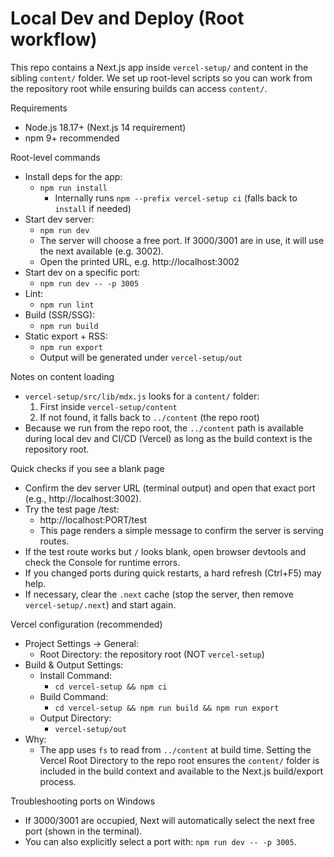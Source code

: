 # Local Dev and Deploy (Root workflow)

This repo contains a Next.js app inside `vercel-setup/` and content in the sibling `content/` folder. We set up root-level scripts so you can work from the repository root while ensuring builds can access `content/`.

Requirements
- Node.js 18.17+ (Next.js 14 requirement)
- npm 9+ recommended

Root-level commands
- Install deps for the app:
  - `npm run install`
    - Internally runs `npm --prefix vercel-setup ci` (falls back to `install` if needed)
- Start dev server:
  - `npm run dev`
  - The server will choose a free port. If 3000/3001 are in use, it will use the next available (e.g. 3002).
  - Open the printed URL, e.g. http://localhost:3002
- Start dev on a specific port:
  - `npm run dev -- -p 3005`
- Lint:
  - `npm run lint`
- Build (SSR/SSG):
  - `npm run build`
- Static export + RSS:
  - `npm run export`
  - Output will be generated under `vercel-setup/out`

Notes on content loading
- `vercel-setup/src/lib/mdx.js` looks for a `content/` folder:
  1) First inside `vercel-setup/content`
  2) If not found, it falls back to `../content` (the repo root)
- Because we run from the repo root, the `../content` path is available during local dev and CI/CD (Vercel) as long as the build context is the repository root.

Quick checks if you see a blank page
- Confirm the dev server URL (terminal output) and open that exact port (e.g., http://localhost:3002).
- Try the test page /test:
  - http://localhost:PORT/test
  - This page renders a simple message to confirm the server is serving routes.
- If the test route works but `/` looks blank, open browser devtools and check the Console for runtime errors.
- If you changed ports during quick restarts, a hard refresh (Ctrl+F5) may help.
- If necessary, clear the `.next` cache (stop the server, then remove `vercel-setup/.next`) and start again.

Vercel configuration (recommended)
- Project Settings → General:
  - Root Directory: the repository root (NOT `vercel-setup`)
- Build & Output Settings:
  - Install Command:
    - `cd vercel-setup && npm ci`
  - Build Command:
    - `cd vercel-setup && npm run build && npm run export`
  - Output Directory:
    - `vercel-setup/out`
- Why:
  - The app uses `fs` to read from `../content` at build time. Setting the Vercel Root Directory to the repo root ensures the `content/` folder is included in the build context and available to the Next.js build/export process.

Troubleshooting ports on Windows
- If 3000/3001 are occupied, Next will automatically select the next free port (shown in the terminal).
- You can also explicitly select a port with: `npm run dev -- -p 3005`.
